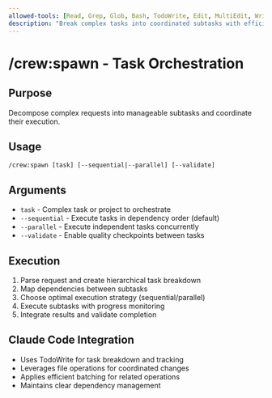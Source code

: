 ```yaml
---
allowed-tools: [Read, Grep, Glob, Bash, TodoWrite, Edit, MultiEdit, Write]
description: "Break complex tasks into coordinated subtasks with efficient execution"
---
```


# /crew:spawn - Task Orchestration

## Purpose
Decompose complex requests into manageable subtasks and coordinate their execution.

## Usage
```
/crew:spawn [task] [--sequential|--parallel] [--validate]
```

## Arguments
- `task` - Complex task or project to orchestrate
- `--sequential` - Execute tasks in dependency order (default)
- `--parallel` - Execute independent tasks concurrently
- `--validate` - Enable quality checkpoints between tasks

## Execution
1. Parse request and create hierarchical task breakdown
2. Map dependencies between subtasks
3. Choose optimal execution strategy (sequential/parallel)
4. Execute subtasks with progress monitoring
5. Integrate results and validate completion

## Claude Code Integration
- Uses TodoWrite for task breakdown and tracking
- Leverages file operations for coordinated changes
- Applies efficient batching for related operations
- Maintains clear dependency management